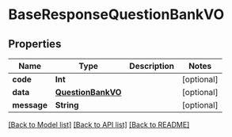 # BaseResponseQuestionBankVO

## Properties
Name | Type | Description | Notes
------------ | ------------- | ------------- | -------------
**code** | **Int** |  | [optional] 
**data** | [**QuestionBankVO**](QuestionBankVO.md) |  | [optional] 
**message** | **String** |  | [optional] 

[[Back to Model list]](../README.md#documentation-for-models) [[Back to API list]](../README.md#documentation-for-api-endpoints) [[Back to README]](../README.md)


